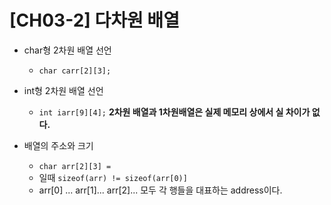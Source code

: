 # [CH03-2] 다차원 배열

- char형 2차원 배열 선언
	- `char carr[2][3];`
- int형 2차원 배열 선언
	- `int iarr[9][4];`
**2차원 배열과 1차원배열은 실제 메모리 상에서 실 차이가 없다.**

- 배열의 주소와 크기
	- `char arr[2][3] = `
	- 일때 `sizeof(arr) != sizeof(arr[0)]`
	- arr[0] ... arr[1]... arr[2]... 모두 각 행들을 대표하는 address이다.